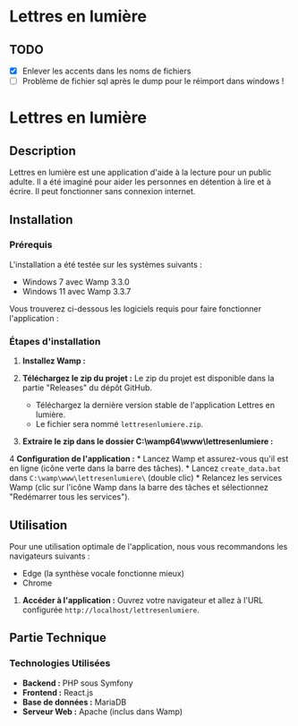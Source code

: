 # Lettres en lumière

## TODO
- [X] Enlever les accents dans les noms de fichiers
- [ ] Problème de fichier sql après le dump pour le réimport dans windows !

# Lettres en lumière

## Description

Lettres en lumière est une application d'aide à la lecture pour un public adulte.
Il a été imaginé pour aider les personnes en détention à lire et à écrire.
Il peut fonctionner sans connexion internet.

## Installation

### Prérequis

L'installation a été testée sur les systèmes suivants :
*  Windows 7 avec Wamp 3.3.0
*  Windows 11 avec Wamp 3.3.7

Vous trouverez ci-dessous les logiciels requis pour faire fonctionner l'application :

### Étapes d'installation

1.  **Installez Wamp :**
    
2. **Téléchargez le zip du projet :**
Le zip du projet est disponible dans la partie "Releases" du dépôt GitHub.
   * Téléchargez la dernière version stable de l'application Lettres en lumière.
   * Le fichier sera nommé `lettresenlumiere.zip`.
3.  **Extraire le zip dans le dossier C:\wamp64\www\lettresenlumiere :**

4 **Configuration de l'application :**
    * Lancez Wamp et assurez-vous qu'il est en ligne (icône verte dans la barre des tâches).
    * Lancez `create_data.bat` dans `C:\wamp\www\lettresenlumiere\` (double clic)
    * Relancez les services Wamp (clic sur l'icône Wamp dans la barre des tâches et sélectionnez "Redémarrer tous les services").

## Utilisation

Pour une utilisation optimale de l'application, nous vous recommandons les navigateurs suivants :
* Edge (la synthèse vocale fonctionne mieux)
* Chrome

1.  **Accéder à l'application :**
    Ouvrez votre navigateur et allez à l'URL configurée `http://localhost/lettresenlumiere`.

## Partie Technique

### Technologies Utilisées

*   **Backend :** PHP sous Symfony
*   **Frontend :** React.js
*   **Base de données :** MariaDB
*   **Serveur Web :** Apache (inclus dans Wamp)